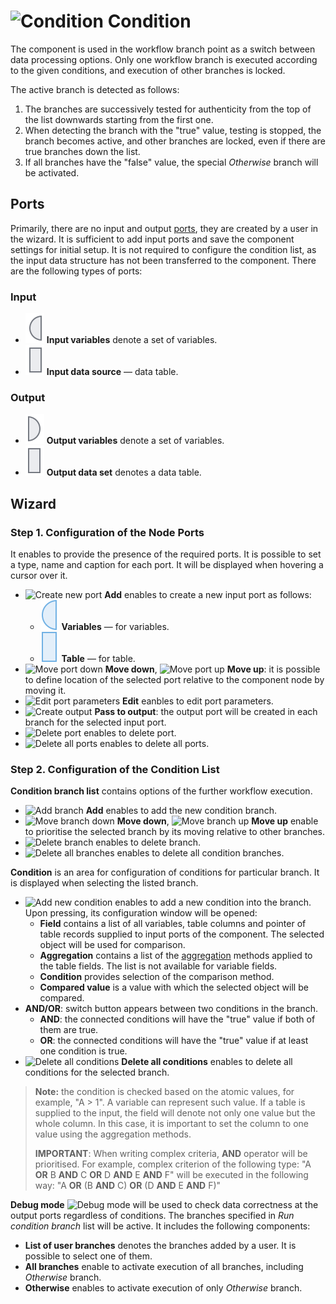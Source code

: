 # ![Condition](../../images/icons/components/condition_default.svg) Condition

The component is used in the workflow branch point as a switch between data processing options. Only one workflow branch is executed according to the given conditions, and execution of other branches is locked.

The active branch is detected as follows:

1. The branches are successively tested for authenticity from the top of the list downwards starting from the first one.
1. When detecting the branch with the "true" value, testing is stopped, the branch becomes active, and other branches are locked, even if there are true branches down the list.
1. If all branches have the "false" value, the special *Otherwise* branch will be activated.

## Ports

Primarily, there are no input and output [ports](../../scenario/ports/README.md), they are created by a user in the wizard. It is sufficient to add input ports and save the component settings for initial setup. It is not required to configure the condition list, as the input data structure has not been transferred to the component. There are the following types of ports:

### Input

* ![Input variables](../../images/icons/app/node/ports/inputs/variable_inactive.svg) **Input variables** denote a set of variables.
* ![Input data source](../../images/icons/app/node/ports/inputs/table_inactive.svg) **Input data source** — data table.

### Output

* ![Output variables](../../images/icons/app/node/ports/outputs/variable_inactive.svg) **Output variables** denote a set of variables.
* ![Output data set](../../images/icons/app/node/ports/outputs/table_inactive.svg) **Output data set** denotes a data table.

## Wizard

### Step 1. Configuration of the Node Ports

It enables to provide the presence of the required ports. It is possible to set a type, name and caption for each port. It will be displayed when hovering a cursor over it.

* ![Create new port](../../images/icons/toolbar-controls/plus_default.svg) **Add** enables to create a new input port as follows:
   * ![For variables](../../images/icons/app/node/ports/inputs/variable_hover.svg) **Variables** — for variables.
   * ![For table](../../images/icons/app/node/ports/inputs/table_hover.svg) **Table** — for table.
* ![Move port down](../../images/icons/toolbar-controls/movedown_default.svg) **Move down**, ![Move port up](../../images/icons/toolbar-controls/moveup_default.svg) **Move up**: it is possible to define location of the selected port relative to the component node by moving it.
* ![Edit port parameters](../../images/icons/toolbar-controls/edit_default.svg) **Edit** eanbles to edit port parameters.
* ![Create output](../../images/icons/checkbox-states/checked_default.svg) **Pass to output**: the output port will be created in each branch for the selected input port.
* ![Delete port](../../images/icons/toolbar-controls/delete_default.svg) enables to delete port.
* ![Delete all ports](../../images/icons/toolbar-controls/delete-all_default.svg) enables to delete all ports.

### Step 2. Configuration of the Condition List

**Condition branch list** contains options of the further workflow execution.

* ![Add branch](../../images/icons/toolbar-controls/plus_default.svg) **Add** enables to add the new condition branch.
* ![Move branch down](../../images/icons/toolbar-controls/movedown_default.svg) **Move down**, ![Move branch up](../../images/icons/toolbar-controls/moveup_default.svg) **Move up** enable to prioritise the selected branch by its moving relative to other branches.
* ![Delete branch](../../images/icons/toolbar-controls/delete_default.svg) enables to delete branch.
* ![Delete all branches](../../images/icons/toolbar-controls/delete-all_default.svg) enables to delete all condition branches.

**Condition** is an area for configuration of conditions for particular branch. It is displayed when selecting the listed branch.

* ![Add new condition](../../images/icons/filterdata/filterdata-add_18x18.svg) enables to add a new condition into the branch. Upon pressing, its configuration window will be opened:
   * **Field** contains a list of all variables, table columns and pointer of table records supplied to input ports of the component. The selected object will be used for comparison.
   * **Aggregation** contains a list of the [aggregation](../func/aggregation-functions.md) methods applied to the table fields. The list is not available for variable fields.
   * **Condition** provides selection of the comparison method.
   * **Compared value** is a value with which the selected object will be compared.
* **AND/OR**: switch button appears between two conditions in the branch.
   * **AND**: the connected conditions will have the "true" value if both of them are true.
   * **OR**: the connected conditions will have the "true" value if at least one condition is true.
* ![**Delete all conditions**](../../images/icons/toolbar-controls/delete-all_default.svg) **Delete all conditions** enables to delete all conditions for the selected branch.

> **Note:** the condition is checked based on the atomic values, for example, "A > 1". A variable can represent such value. If a table is supplied to the input, the field will denote not only one value but the whole column. In this case, it is important to set the column to one value using the aggregation methods.
>
> **IMPORTANT**: When writing complex criteria, **AND** operator will be prioritised.
> For example, complex criterion of the following type: "A **OR** B **AND** C **OR** D **AND** E **AND** F" will be executed in the following way: "A **OR** (B **AND** C) **OR** (D **AND** E **AND** F)"

**Debug mode** ![Debug mode](../../images/icons/checkbox-states/checked_default.svg) will be used to check data correctness at the output ports regardless of conditions. The branches specified in *Run condition branch* list will be active. It includes the following components:

* **List of user branches** denotes the branches added by a user. It is possible to select one of them.
* **All branches** enable to activate execution of all branches, including *Otherwise* branch.
* **Otherwise** enables to activate execution of only *Otherwise* branch.
